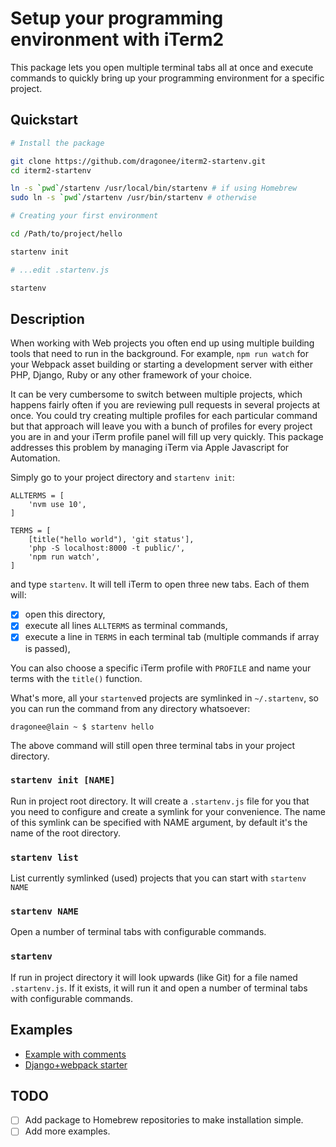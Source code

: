 # Setup your programming environment with iTerm2

This package lets you open multiple terminal tabs all at once and
execute commands to quickly bring up your programming environment for a
specific project.

## Quickstart

```bash
# Install the package

git clone https://github.com/dragonee/iterm2-startenv.git
cd iterm2-startenv

ln -s `pwd`/startenv /usr/local/bin/startenv # if using Homebrew
sudo ln -s `pwd`/startenv /usr/bin/startenv # otherwise

# Creating your first environment

cd /Path/to/project/hello

startenv init

# ...edit .startenv.js

startenv
```

## Description

When working with Web projects you often end up using multiple building
tools that need to run in the background. For example, `npm run watch`
for your Webpack asset building or starting a development server with
either PHP, Django, Ruby or any other framework of your choice.

It can be very cumbersome to switch between multiple projects, which
happens fairly often if you are reviewing pull requests in several
projects at once. You could try creating multiple profiles 
for each particular command but that approach will leave you with a
bunch of profiles for every project you are in and your iTerm profile
panel will fill up very quickly. This package addresses this problem
by managing iTerm via Apple Javascript for Automation.

Simply go to your project directory and `startenv init`:

```
ALLTERMS = [
    'nvm use 10',
]

TERMS = [
    [title("hello world"), 'git status'],
    'php -S localhost:8000 -t public/',
    'npm run watch',
]
```

and type `startenv`. It will tell iTerm to open three new tabs. Each of
them will:

- [x] open this directory, 
- [x] execute all lines `ALLTERMS` as terminal commands,
- [x] execute a line in `TERMS` in each terminal tab (multiple commands if array is passed),

You can also choose a specific iTerm profile with `PROFILE` and name
your terms with the `title()` function.

What's more, all your `startenv`ed projects are symlinked in
`~/.startenv`, so you can run the command from any directory whatsoever:

```
dragonee@lain ~ $ startenv hello
```

The above command will still open three terminal tabs in your project
directory.

### `startenv init [NAME]`

Run in project root directory. It will create a `.startenv.js` file for
you that you need to configure and create a symlink for your
convenience. The name of this symlink can be specified with NAME
argument, by default it's the name of the root directory.

### `startenv list`

List currently symlinked (used) projects that you can start with
`startenv NAME`

### `startenv NAME`

Open a number of terminal tabs with configurable commands. 

### `startenv`

If run in project directory it will look upwards (like Git) for a file
named `.startenv.js`. If it exists, it will run it and open a number of
terminal tabs with configurable commands.

## Examples

- [Example with comments](examples/fullexample.js)
- [Django+webpack starter](examples/django+webpack.js)

## TODO

- [ ] Add package to Homebrew repositories to make installation simple.
- [ ] Add more examples.

<!-- vim: set tw=72: -->
